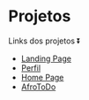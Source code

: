 # Projetos

Links dos projetos ⏬
<br>
<ul>
    <li><a href="https://page-pi-cyan.vercel.app/" target="_blank">Landing Page</a></li>
    <li><a href="https://perfil-self.vercel.app/" target="_blank">Perfil</a></li>
    <li><a href="https://home-chi-brown.vercel.app/" target="_blank">Home Page</a></li>
    <li><a href="https://afro.vercel.app/" target="_blank">AfroToDo</a></li>
</ul>
